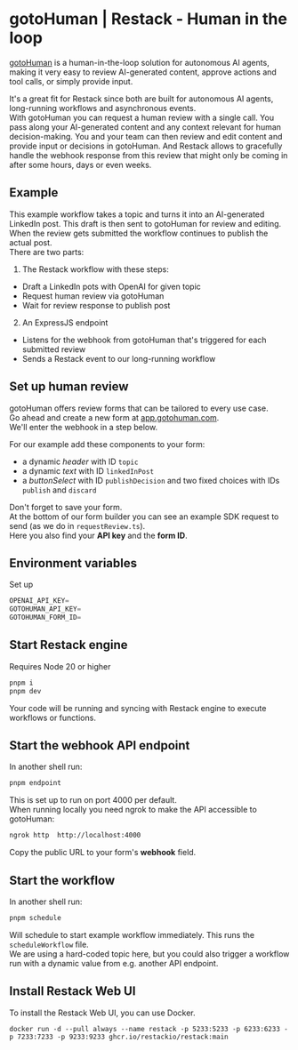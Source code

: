 # gotoHuman | Restack - Human in the loop

[gotoHuman](https://www.gotohuman.com?utm_source=github&utm_medium=restack_repo_example&utm_campaign=readme) is a human-in-the-loop solution for autonomous AI agents, making it very easy to review AI-generated content, approve actions and tool calls, or simply provide input.

It's a great fit for Restack since both are built for autonomous AI agents, long-running workflows and asynchronous events.  
With gotoHuman you can request a human review with a single call. You pass along your AI-generated content and any context relevant for human decision-making. You and your team can then review and edit content and provide input or decisions in gotoHuman. And Restack allows to gracefully handle the webhook response from this review that might only be coming in after some hours, days or even weeks.

## Example
This example workflow takes a topic and turns it into an AI-generated LinkedIn post. This draft is then sent to gotoHuman for review and editing. When the review gets submitted the workflow continues to publish the actual post.  
There are two parts:

1. The Restack workflow with these steps:
- Draft a LinkedIn pots with OpenAI for given topic
- Request human review via gotoHuman
- Wait for review response to publish post
2. An ExpressJS endpoint
- Listens for the webhook from gotoHuman that's triggered for each submitted review
- Sends a Restack event to our long-running workflow

## Set up human review

gotoHuman offers review forms that can be tailored to every use case.  
Go ahead and create a new form at [app.gotohuman.com](https://app.gotohuman.com?utm_source=github&utm_medium=restack_repo_example&utm_campaign=readme).  
We'll enter the webhook in a step below.

For our example add these components to your form:
- a dynamic *header* with ID `topic`
- a dynamic *text* with ID `linkedInPost`
- a *buttonSelect* with ID `publishDecision` and two fixed choices with IDs `publish` and `discard`

Don't forget to save your form.  
At the bottom of our form builder you can see an example SDK request to send (as we do in `requestReview.ts`).  
Here you also find your **API key** and the **form ID**.

## Environment variables
Set up
```js
OPENAI_API_KEY=
GOTOHUMAN_API_KEY=
GOTOHUMAN_FORM_ID=
```

## Start Restack engine

Requires Node 20 or higher

```bash
pnpm i
pnpm dev
```

Your code will be running and syncing with Restack engine to execute workflows or functions.

## Start the webhook API endpoint

In another shell run:

```bash
pnpm endpoint
```

This is set up to run on port 4000 per default.  
When running locally you need ngrok to make the API accessible to gotoHuman:

```bash
ngrok http  http://localhost:4000
```

Copy the public URL to your form's **webhook** field.

## Start the workflow

In another shell run:

```bash
pnpm schedule
```

Will schedule to start example workflow immediately. This runs the `scheduleWorkflow` file.  
We are using a hard-coded topic here, but you could also trigger a workflow run with a dynamic value from e.g. another API endpoint.

## Install Restack Web UI

To install the Restack Web UI, you can use Docker.

```
docker run -d --pull always --name restack -p 5233:5233 -p 6233:6233 -p 7233:7233 -p 9233:9233 ghcr.io/restackio/restack:main
```

